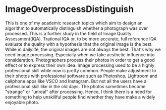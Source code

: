 # ImageOverprocessDistinguish
This is one of my academic research topics which aim to design an algorithm to automatically distinguish whether a photograph was over processed. 
This is a further study in the field of Image Quality Assessment(IQA). Trational IQA or, to be more accurate, full reference IQA evaluate the quality with a hypothesis that the original image is the best. While in dailylife, the original images are not always the best. That's why we need image processing. Especially when we take aesthetic influence into consideration. Photographers process their photos in order to get a good effect or to express their own idea. Image processing used to be a highly professional skill while now is pretty common. People make adjustment to their photos with professional software such as Photoshop, Lightroom and cellphone apps like VSCO and Instagram. But not all the users have a professional skill like in the old days. The photos sometimes become "strange" or "unreal" after processing. Hence, I think there is a need for something to help unskillful people find whether they have make a widely enjoyable photo.

